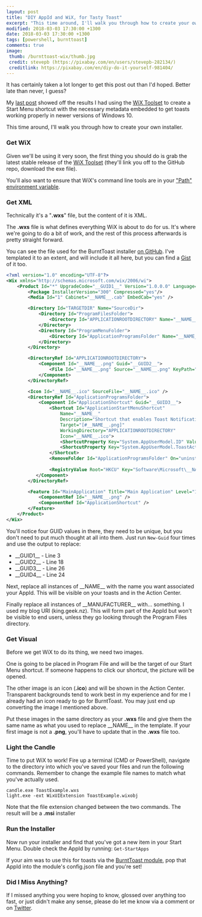 ```yaml
---
layout: post
title: "DIY AppId and WiX, for Tasty Toast"
excerpt: "This time around, I'll walk you through how to create your own installer."
modified: 2018-03-03 17:30:00 +1300
date: 2018-03-03 17:30:00 +1300
tags: [powershell, burnttoast]
comments: true
image:
 thumb: /burnttoast-wix/thumb.jpg
 credit: stevepb (https://pixabay.com/en/users/stevepb-282134/)
 creditlink: https://pixabay.com/en/diy-do-it-yourself-981404/
---
```


It has certainly taken a lot longer to get this post out than I'd hoped. Better
late than never, I guess?

My [last post](https://king.geek.nz/2018/02/04/burnttoast-appid-installer/)
showed off the results I had using the [WiX Toolset](http://wixtoolset.org/) to
create a Start Menu shortcut with the necessary metadata embedded to get toasts
working properly in newer versions of Windows 10.

This time around, I'll walk you through how to create your own installer.

### Get WiX

Given we'll be using it very soon, the first thing you should do is grab the
latest stable release of the [WiX Toolset](http://wixtoolset.org/releases/)
(they'll link you off to the GitHub repo, download the exe file).

You'll also want to ensure that WiX's command line tools are in your ["Path"
environment variable](https://msdn.microsoft.com/en-us/library/gg513936.aspx).

### Get XML

Technically it's a "**.wxs**" file, but the content of it is XML.

The **.wxs** file is what defines everything WiX is about to do for us. It's where
we're going to do a bit of work, and the rest of this process afterwards is
pretty straight forward.

You can see the file used for the BurntToast installer [on
GitHub](https://github.com/Windos/BurntToast/blob/master/Installer/src/BurntToast.wxs).
I've templated it to an extent, and will include it all here, but you can find a
[Gist](https://gist.github.com/Windos/f01ff665adbd5bc46fcb9abcba22490c) of it
too.

```xml
<?xml version="1.0" encoding="UTF-8"?>
<Wix xmlns="http://schemas.microsoft.com/wix/2006/wi">
    <Product Id="*" UpgradeCode="__GUID1__" Version="1.0.0.0" Language="1033" Name="__NAME__" Manufacturer="__MANUFACTURER__">
        <Package InstallerVersion="300" Compressed="yes"/>
        <Media Id="1" Cabinet="__NAME__.cab" EmbedCab="yes" />

        <Directory Id="TARGETDIR" Name="SourceDir">
            <Directory Id="ProgramFilesFolder">
                <Directory Id="APPLICATIONROOTDIRECTORY" Name="__NAME__"/>
            </Directory>
            <Directory Id="ProgramMenuFolder">
                <Directory Id="ApplicationProgramsFolder" Name="__NAME__"/>
            </Directory>
        </Directory>

        <DirectoryRef Id="APPLICATIONROOTDIRECTORY">
            <Component Id="__NAME__.png" Guid="__GUID2__">
                <File Id="__NAME__.png" Source="__NAME__.png" KeyPath="yes" Checksum="yes"/>
            </Component>
        </DirectoryRef>

        <Icon Id="__NAME__.ico" SourceFile="__NAME__.ico" />
        <DirectoryRef Id="ApplicationProgramsFolder">
            <Component Id="ApplicationShortcut" Guid="__GUID3__">
                <Shortcut Id="ApplicationStartMenuShortcut" 
                    Name="__NAME__" 
                    Description="Shortcut that enables Toast Notifications"
                    Target="[#__NAME__.png]"
                    WorkingDirectory="APPLICATIONROOTDIRECTORY"
                    Icon="__NAME__.ico">
                    <ShortcutProperty Key="System.AppUserModel.ID" Value="__MANUFACTURER__!__NAME__" />
                    <ShortcutProperty Key="System.AppUserModel.ToastActivatorCLSID" Value="{__GUID4__}"></ShortcutProperty>
		        </Shortcut>
                <RemoveFolder Id="ApplicationProgramsFolder" On="uninstall"/>
		
                <RegistryValue Root="HKCU" Key="Software\Microsoft\__NAME__" Name="installed" Type="integer" Value="1" KeyPath="yes"/>
           </Component>
        </DirectoryRef>

        <Feature Id="MainApplication" Title="Main Application" Level="1">
            <ComponentRef Id="__NAME__.png" />
            <ComponentRef Id="ApplicationShortcut" />   
        </Feature>
    </Product>
</Wix>
```

You'll notice four GUID values in there, they need to be unique, but you don't
need to put much thought at all into them. Just run `New-Guid` four times and use
the output to replace:

* \_\_GUID1\_\_ - Line 3
* \_\_GUID2\_\_ - Line 18
* \_\_GUID3\_\_ - Line 26
* \_\_GUID4\_\_ - Line 24

Next, replace all instances of \_\_NAME\_\_ with the name you want associated your
AppId. This will be visible on your toasts and in the Action Center.

Finally replace all instances of \_\_MANUFACTURER\_\_ with… something. I used my
blog URI (king.geek.nz). This will form part of the AppId but won't be visible
to end users, unless they go looking through the Program Files directory.

### Get Visual

Before we get WiX to do its thing, we need two images.

One is going to be placed in Program File and will be the target of our Start
Menu shortcut. If someone happens to click our shortcut, the picture will be
opened.

The other image is an icon (**.ico**) and will be shown in the Action Center.
Transparent backgrounds tend to work best in my experience and for me I already
had an icon ready to go for BurntToast. You may just end up converting the image
I mentioned above.

Put these images in the same directory as your **.wxs** file and give them the same
name as what you used to replace \_\_NAME\_\_ in the template. If your first image
is not a **.png**, you'll have to update that in the **.wxs** file too.

### Light the Candle

Time to put WiX to work! Fire up a terminal (CMD or PowerShell), navigate to the
directory into which you've saved your files and run the following commands.
Remember to change the example file names to match what you've actually used.

```
candle.exe ToastExample.wxs
light.exe -ext WixUIExtension ToastExample.wixobj
```

Note that the file extension changed between the two commands. The result will
be a **.msi** installer

### Run the Installer

Now run your installer and find that you've got a new item in your Start Menu.
Double check the AppId by running: `Get-StartApps`

If your aim was to use this for toasts via the [BurntToast
module](https://www.powershellgallery.com/packages/BurntToast), pop that AppId
into the module's config.json file and you're set!

### Did I Miss Anything?

If I missed anything you were hoping to know, glossed over anything too fast, or
just didn't make any sense, please do let me know via a comment or on
[Twitter](https://twitter.com/WindosNZ).
